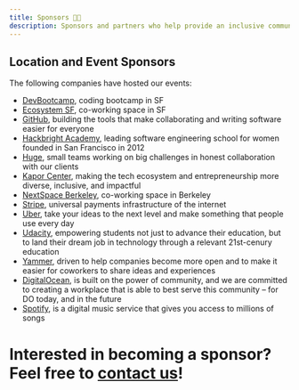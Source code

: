```yaml
---
title: Sponsors 🙌🏽️
description: Sponsors and partners who help provide an inclusive community.
---
```


## Location and Event Sponsors

The following companies have hosted our events:

- [DevBootcamp](https://devbootcamp.com/), coding bootcamp in SF
- [Ecosystem SF](http://eco-systm.com/), co-working space in SF
- [GitHub](https://github.com/about/careers), building the tools that make collaborating and writing software easier for everyone
- [Hackbright Academy](https://hackbrightacademy.com/), leading software engineering school for women founded in San Francisco in 2012
- [Huge](https://www.hugeinc.com/contactus/oakland), small teams working on big challenges in honest collaboration with our clients
- [Kapor Center](https://www.kaporcenter.org/), making the tech ecosystem and entrepreneurship more diverse, inclusive, and impactful
- [NextSpace Berkeley](http://nextspace.us), co-working space in Berkeley
- [Stripe](https://stripe.com/jobs), universal payments infrastructure of the internet
- [Uber](https://www.uber.com/careers/), take your ideas to the next level and make something that people use every day
- [Udacity](https://www.udacity.com/jobs), empowering students not just to advance their education, but to land their dream job in technology through a relevant 21st-cenury education
- [Yammer](https://careers.microsoft.com/yammer), driven to help companies become more open and to make it easier for coworkers to share ideas and experiences
- [DigitalOcean](https://www.digitalocean.com/careers/), is built on the power of community, and we are committed to creating a workplace that is able to best serve this community – for DO today, and in the future
- [Spotify](https://www.spotifyjobs.com/), is a digital music service that gives you access to millions of songs

# Interested in becoming a sponsor? Feel free to [contact us](/contact)!

